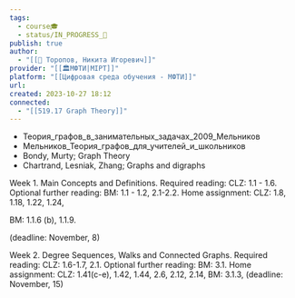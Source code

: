 ```yaml
---
tags:
  - course🎓
  - status/IN_PROGRESS_🌿
publish: true
author:
  - "[[👤 Торопов, Никита Игоревич]]"
provider: "[[🏛МФТИ|MIPT]]"
platform: "[[Цифровая среда обучения - МФТИ]]"
url: 
created: 2023-10-27 18:12
connected:
  - "[[519.17 Graph Theory]]"
---
```

- Теория_графов_в_занимательных_задачах_2009_Мельников
- Мельников_Теория_графов_для_учителей_и_школьников
- Bondy, Murty; Graph Theory
- Chartrand, Lesniak, Zhang; Graphs and digraphs


Week 1. Main Concepts and Definitions.
Required reading: CLZ: 1.1 - 1.6.
Optional further reading: BM: 1.1 - 1.2, 2.1-2.2.
Home assignment: CLZ: 
1.8, 
1.18, 
1.22, 
1.24, 

BM: 
1.1.6 (b),
1.1.9. 

(deadline: November, 8)


Week 2. Degree Sequences, Walks and Connected Graphs.
Required reading: CLZ: 1.6-1.7, 2.1.
Optional further reading: BM: 3.1.
Home assignment: CLZ: 1.41(c-e), 1.42, 1.44, 2.6, 2.12, 2.14, BM: 3.1.3, (deadline: November, 15)